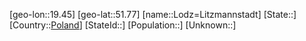 ﻿---
location: [51.77,19.45]
type: City
tags:
- geo/City


SpocWebEntityId: 32070
isDeleted: false
confidential: public

---
[geo-lon::19.45]
[geo-lat::51.77]
[name::Lodz=Litzmannstadt]
[State::]
[Country::[Poland](geo/Continent/Europe/Poland.md)]
[StateId::]
[Population::]
[Unknown::]


